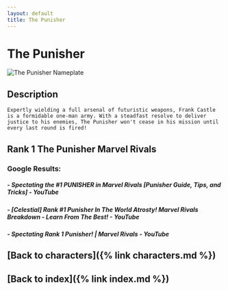 ```yaml
---
layout: default
title: The Punisher
---
```


# The Punisher

![The Punisher Nameplate](../images/The_Punisher.png)

## Description

    Expertly wielding a full arsenal of futuristic weapons, Frank Castle is a formidable one-man army. With a steadfast resolve to deliver justice to his enemies, The Punisher won't cease in his mission until every last round is fired!

## Rank 1 The Punisher Marvel Rivals

### Google Results:

##### - Spectating the #1 PUNISHER in Marvel Rivals [Punisher Guide, Tips, and Tricks] - YouTube
##### - [Celestial] Rank #1 Punisher In The World Atrosty! Marvel Rivals Breakdown - Learn From The Best! - YouTube
##### - Spectating Rank 1 Punisher! | Marvel Rivals - YouTube

## [Back to characters]({% link characters.md %})

## [Back to index]({% link index.md %})

